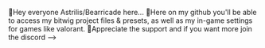 🐐Hey everyone Astrilis/Bearricade here...
🐐Here on my github you'll be able to access my bitwig project files & presets, as well as my in-game settings for games like valorant.
🐐Appreciate the support and if you want more join the discord --> 
